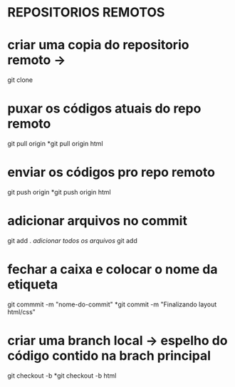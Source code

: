 # REPOSITORIOS REMOTOS

# criar uma copia do repositorio remoto -> 
git clone <cominho-ssh-do-repo>

# puxar os códigos atuais do repo remoto
git pull origin <nome-da-branch>
*git pull origin html

# enviar os códigos pro repo remoto
git push origin <nome-da-branch>
*git push origin html

# adicionar arquivos no commit 
git add . *adicionar todos os arquivos*
git add <nome-do-arquivo>

# fechar a caixa e colocar o nome da etiqueta
git commmit -m "nome-do-commit"
*git commit -m "Finalizando layout html/css"


# criar uma branch local -> espelho do código contido na brach principal
git checkout -b <nome-da-branch>
*git checkout -b html
